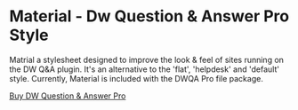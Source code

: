 # Material - Dw Question & Answer Pro Style
Matrial a stylesheet designed to improve the look & feel of sites running on the DW Q&A plugin. It's an alternative to the 'flat', 'helpdesk' and 'default' style. Currently, Material is included with the DWQA Pro file package.<p>
  </p>
  <a href="https://codecanyon.net/item/dw-question-answer-pro-wordpress-plugin/15057949
">Buy DW Question & Answer Pro</a>
 
